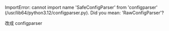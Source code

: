 ImportError: cannot import name 'SafeConfigParser' from 'configparser' (/usr/lib64/python3.12/configparser.py). Did you mean: 'RawConfigParser'?

改成 configparser
